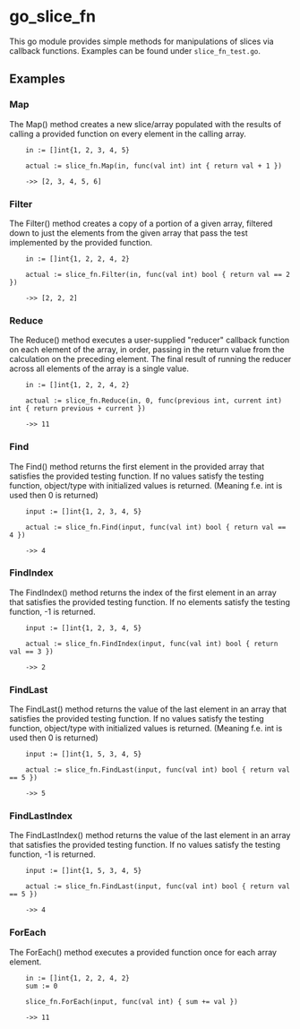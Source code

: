 # go_slice_fn

This go module provides simple methods for manipulations of slices via callback functions. Examples can be found under `slice_fn_test.go`.

## Examples

### Map
The Map() method creates a new slice/array populated with the results of
calling a provided function on every element in the calling array.
```golang
    in := []int{1, 2, 3, 4, 5}

	actual := slice_fn.Map(in, func(val int) int { return val + 1 })
    
    ->> [2, 3, 4, 5, 6]
```

### Filter
The Filter() method creates a copy of a portion of a given array,
filtered down to just the elements from the given array that pass the test implemented by the provided function.
```golang
    in := []int{1, 2, 2, 4, 2}

	actual := slice_fn.Filter(in, func(val int) bool { return val == 2 })    

    ->> [2, 2, 2]
```

### Reduce
The Reduce() method executes a user-supplied "reducer" callback function on each element of the array,
in order, passing in the return value from the calculation on the preceding element.
The final result of running the reducer across all elements of the array is a single value.
```golang
    in := []int{1, 2, 2, 4, 2}

	actual := slice_fn.Reduce(in, 0, func(previous int, current int) int { return previous + current })

    ->> 11
```

### Find
The Find() method returns the first element in the provided array that satisfies the provided testing function.
If no values satisfy the testing function, object/type with initialized values is returned. (Meaning f.e. int is used then 0 is returned)
```golang
    input := []int{1, 2, 3, 4, 5}

	actual := slice_fn.Find(input, func(val int) bool { return val == 4 })
    
    ->> 4
```

### FindIndex
The FindIndex() method returns the index of the first element in an array that satisfies the provided testing function.
If no elements satisfy the testing function, -1 is returned.
```golang
    input := []int{1, 2, 3, 4, 5}

	actual := slice_fn.FindIndex(input, func(val int) bool { return val == 3 })

    ->> 2
```

### FindLast
The FindLast() method returns the value of the last element in an array that satisfies the provided testing function.
If no values satisfy the testing function, object/type with initialized values is returned. (Meaning f.e. int is used then 0 is returned)
```golang
    input := []int{1, 5, 3, 4, 5}

	actual := slice_fn.FindLast(input, func(val int) bool { return val == 5 })

    ->> 5
```

### FindLastIndex
The FindLastIndex() method returns the value of the last element in an array that satisfies the provided testing function.
If no values satisfy the testing function, -1 is returned.
```golang
    input := []int{1, 5, 3, 4, 5}

	actual := slice_fn.FindLast(input, func(val int) bool { return val == 5 })

    ->> 4
```

### ForEach
The ForEach() method executes a provided function once for each array element.
```golang
    in := []int{1, 2, 2, 4, 2}
    sum := 0

	slice_fn.ForEach(input, func(val int) { sum += val }) 

    ->> 11
```